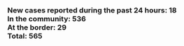### New cases reported during the past 24 hours: 18<br/>In the community: 536<br/>At the border: 29<br/>Total: 565